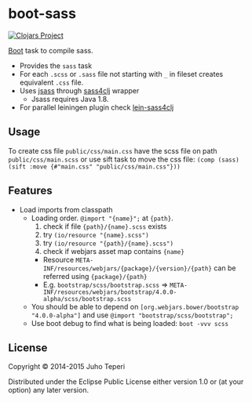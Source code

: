 # boot-sass
[![Clojars Project](http://clojars.org/deraen/boot-sass/latest-version.svg)](http://clojars.org/deraen/boot-sass)

[Boot](https://github.com/boot-clj/boot) task to compile sass.

* Provides the `sass` task
* For each `.scss` or `.sass` file not starting with `_` in fileset creates equivalent `.css` file.
* Uses [jsass](https://github.com/bit3/jsass) through [sass4clj](https://github.com/Deraen/sass4clj) wrapper
    * Jsass requires Java 1.8.
* For parallel leiningen plugin check [lein-sass4clj](https://github.com/Deraen/lein-sass4clj)

## Usage

To create css file `public/css/main.css` have the scss file on path `public/css/main.scss` or use sift task to move the css file:
`(comp (sass) (sift :move {#"main.css" "public/css/main.css"}))`

## Features

- Load imports from classpath
  - Loading order. `@import "{name}";` at `{path}`.
    1. check if file `{path}/{name}.scss` exists
    2. try `(io/resource "{name}.scss")`
    3. try `(io/resource "{path}/{name}.scss")`
    4. check if webjars asset map contains `{name}`
      - Resource `META-INF/resources/webjars/{package}/{version}/{path}` can be referred using `{package}/{path}`
      - E.g. `bootstrap/scss/bootstrap.scss` => `META-INF/resources/webjars/bootstrap/4.0.0-alpha/scss/bootstrap.scss`
  - You should be able to depend on `[org.webjars.bower/bootstrap "4.0.0-alpha"]`
    and use `@import "bootstrap/scss/bootstrap";`
  - Use boot debug to find what is being loaded:
    `boot -vvv scss`

## License

Copyright © 2014-2015 Juho Teperi

Distributed under the Eclipse Public License either version 1.0 or (at your option) any later version.
